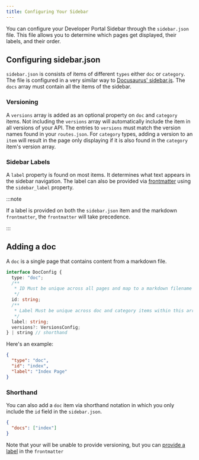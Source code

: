 ```yaml
---
title: Configuring Your Sidebar
---
```


You can configure your Developer Portal Sidebar through the `sidebar.json` file. This file allows you to determine which pages get displayed, their labels, and their order.

## Configuring sidebar.json

`sidebar.json` is consists of items of different `types` either `doc` or `category`. The file is configured in a very similar way to [Docusaurus' sidebar.js](https://docusaurus.io/docs/sidebar/items#sidebar-item-category). The `docs` array must contain all the items of the sidebar.

### Versioning

A `versions` array is added as an optional property on `doc` and `category` items. Not including the `versions` array will automatically include the item in all versions of your API. The entries to `versions` must match the version names found in your `routes.json`. For `category` types, adding a version to an `item` will result in the page only displaying if it is also found in the `category` item's version array.

### Sidebar Labels

A `label` property is found on most items. It determines what text appears in the sidebar navigation. The label can also be provided via [frontmatter](https://jekyllrb.com/docs/front-matter/) using the `sidebar_label` property.

:::note

If a label is provided on both the `sidebar.json` item and the markdown `frontmatter`, the `frontmatter` will take precedence.

:::

## Adding a doc

A `doc` is a single page that contains content from a markdown file.

```typescript
interface DocConfig {
  type: "doc";
  /**
   * ID Must be unique across all pages and map to a markdown filename in /docs
   */
  id: string;
  /**
   * Label Must be unique across doc and category items within this array only
   */
  label: string;
  versions?: VersionsConfig;
} | string // shorthand
```

Here's an example:

```json
{
  "type": "doc",
  "id": "index",
  "label": "Index Page"
}
```

### Shorthand

You can also add a `doc` item via shorthand notation in which you only include the `id` field in the `sidebar.json`.

```json
{
  "docs": ["index"]
}
```

Note that your will be unable to provide versioning, but you can [provide a label](#sidebar-labels) in the `frontmatter`
